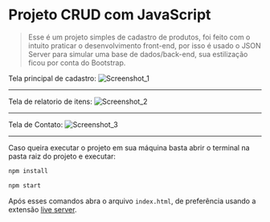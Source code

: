 # Projeto CRUD com JavaScript

> Esse é um projeto simples de cadastro de produtos, foi feito com o intuito praticar o desenvolvimento front-end, por isso é usado o JSON Server para simular uma base de dados/back-end, sua estilização ficou por conta do Bootstrap.
>

Tela principal de cadastro:
![Screenshot_1](https://user-images.githubusercontent.com/43548232/184383270-ecdf65bf-d360-410e-b6e2-9f584ad30c76.png)

---
Tela de relatorio de itens:
![Screenshot_2](https://user-images.githubusercontent.com/43548232/184383505-51a7f85a-3681-446d-a00e-2e09f4d6bffb.png)

---
Tela de Contato:
![Screenshot_3](https://user-images.githubusercontent.com/43548232/184383611-82fa26a6-bf67-42c3-a945-adc453b8b2a7.png)

---

Caso queira executar o projeto em sua máquina basta abrir o terminal na pasta raiz do projeto e executar:

```html
npm install
```

```html
npm start
```

Após esses comandos abra o arquivo `index.html`, de preferência usando a extensão [live server](https://marketplace.visualstudio.com/items?itemName=ritwickdey.LiveServer).

